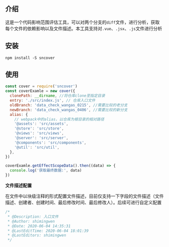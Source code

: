 ## 介绍

这是一个代码影响范围评估工具，可以对两个分支的`diff`文件，进行分析，获取每个文件的依赖影响以及文件描述。本工具支持对`.vue`、`.jsx`、`.js`文件进行分析

## 安装

`npm install -S sncover`

## 使用

```js
const cover = require('sncover')
const coverExamle = new cover({
  clonePath: __dirname, //将仓库clone至指定目录
  entry: './src/index.js', // 仓库入口文件
  oldBranch: 'data_check_wangas_0215', //需要比较的老分支
  newBranch: 'data_check_wangas_0406', //需要比较的新分支
  alias: {
    // webpack中的alias，以仓库为根目录的相对路径
    '@assets': 'src/assets',
    '@store': 'src/store',
    '@views': 'src/views',
    '@server': 'src/server',
    '@components': 'src/components',
    '@util': 'src/util',
  },
})

coverExamle.getEffectScopeData().then((data) => {
  console.log('获取最终数据:', data)
})
```

**文件描述配置**

在文件中以块级注释的形式配置文件描述，目前仅支持一下字段的文件描述（文件描述、创建者、创建时间、最后修改时间、最后修改人）。后续可进行自定义配置

```js
/*
 * @Description: 入口文件
 * @Author: shimingwen
 * @Date: 2020-06-04 14:35:31
 * @LastEditTime: 2020-06-04 18:01:39
 * @LastEditors: shimingwen
 */
```
